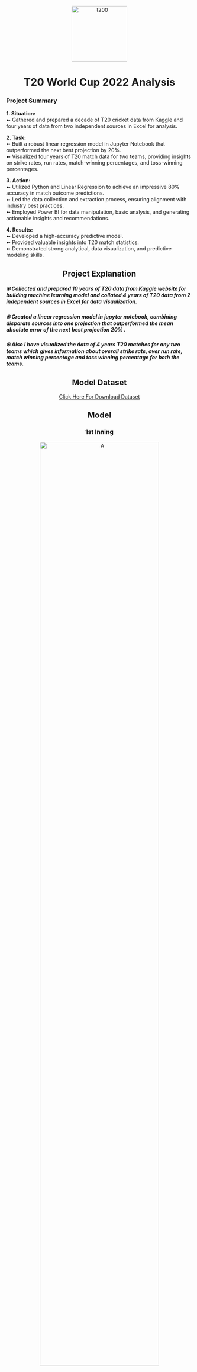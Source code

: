 <p align="center">
<img width="150px" alt="t200" class="center" src="https://user-images.githubusercontent.com/91408179/223676080-c1a7303f-86aa-4f54-bb46-f1b4b9c5bf19.png">
</p>
<h1 align="center", margin-top: 20em;>T20 World Cup 2022 Analysis</h1>


<div>
  <h3>Project Summary</h3>
  <p><b>1. Situation:</b><br>➼ Gathered and prepared a decade of T20 cricket data from Kaggle and four years of data from two independent sources in Excel for analysis.</p>
  <p><b>2. Task:</b><br>➼ Built a robust linear regression model in Jupyter Notebook that outperformed the next best projection by 20%.<br>
➼ Visualized four years of T20 match data for two teams, providing insights on strike rates, run rates, match-winning percentages, and toss-winning percentages.</p>
  <p><b>3. Action:</b><br>➼ Utilized Python and Linear Regression to achieve an impressive 80% accuracy in match outcome predictions.<br>
➼ Led the data collection and extraction process, ensuring alignment with industry best practices.<br>
➼ Employed Power BI for data manipulation, basic analysis, and generating actionable insights and recommendations.</p>
  <p><b>4. Results:</b><br>➼ Developed a high-accuracy predictive model.<br>
➼ Provided valuable insights into T20 match statistics.<br>
➼ Demonstrated strong analytical, data visualization, and predictive modeling skills.</p>
</div>


<div>
<h2 align="center">Project Explanation</h2>
<h5 align="left">⦿ Collected and prepared 10 years of T20 data from Kaggle website for building machine learning model and collated 4 years of T20 data from 2 independent sources in Excel for data visualization.</h5>
<h5 align="left">⦿ Created a linear regression model in jupyter notebook, combining disparate
sources into one projection that outperformed the mean absolute error of the next best projection 20% . </h5>
<h5 align="left">⦿ Also I have visualized the data of 4 years T20 matches for any two teams which
gives information about overall strike rate, over run rate, match winning
percentage and toss winning percentage for both the teams. </h5>
</div>

<div align="center">
<h2 align="center">Model Dataset</h2>
<a href="https://www.kaggle.com/datasets/veeralakrishna/cricsheet-a-retrosheet-for-cricket?select=t20s" title="Download Dataset">Click Here For Download Dataset</a>
</div>

<div>
<h2 align="center">Model</h2>
<div align="center">
<h3 align="center"><b>1st Inning</b></h3>
<p align="center">
<img width="80%" alt="A" class="center" src="https://user-images.githubusercontent.com/91408179/223663450-a58289dd-e883-4e27-9689-0f05b1f26013.jpeg">
</p>
<p align="center">South Africa : 180/2 (16), Last 5 Over Score : 63</p>
<p align="center"><b>Predicted score : </b>201</p>
</div>

<div align="center">
<h3 align="center"><b>2st Inning</b></h3>
<p align="center">
<img width="80%" alt="A" class="center" src="https://user-images.githubusercontent.com/91408179/223667305-0544d6f7-0e84-4562-95d2-d82997d2231b.jpeg">
</p>
<p align="center">Bangladesh : 43/3 (5), Last 5 Over Score : 43</p>
<p align="center"><b>Predicted score : </b>124</p>
</div>

<div>

<h3 align="center"><b>Match Result</b></h3>
<p align="center">
<img width="80%" alt="A" class="center" src="https://user-images.githubusercontent.com/91408179/223670273-2d748717-67b0-4ff9-b289-1dd15d578122.jpeg">
</p>
<h4 align="center">South Africa : 201/5 (20) & Bangladesh : 101/10 (16.3)</h4>
<p align="center"><b>South africa Won By 104 Runs</b></p>



</div>

<div>
<h2 align="center">Team Dashboard</h2>
<p align="center">
<img width="80%" alt="A" class="center" src="https://user-images.githubusercontent.com/91408179/223636021-95eabc45-3807-403d-9e31-f898d22dffed.jpeg">
</p>
<p align="center">
<a href="https://app.powerbi.com/view?r=eyJrIjoiOTlkMGRhNzctM2NkNi00MWRhLWE1OTYtNzE2MjIwMzExMDJmIiwidCI6IjhkNDZhMDc2LWQwOTMtNDE2ZC1hNTdiLTg2OTJjZGUxM2JmOCIsImMiOjEwfQ%3D%3D" title="Go to team dashboard">Visit Team Dashboard</a>
</p>
</div>

<div align="center">
<h1 align="center">Player Dashboard</h1>
<p align="center">
<img width="80%" alt="B" class="center" src="https://user-images.githubusercontent.com/91408179/223657289-6e5cc5b8-280d-49fd-8ac6-14b27706393a.jpeg">
</p>



| Team Name      | Click For Visit | 
| :---:        |    :----   |  
| India      | [Click Here](https://app.powerbi.com/view?r=eyJrIjoiOGU2OWFiYTItMjdjMy00OTVlLTlhNmItOWY1YTVlMTY0ODMwIiwidCI6IjhkNDZhMDc2LWQwOTMtNDE2ZC1hNTdiLTg2OTJjZGUxM2JmOCIsImMiOjEwfQ%3D%3D) 
| Pakistan      | [Click Here](https://app.powerbi.com/view?r=eyJrIjoiODk5MDEzYjQtNzBhOC00Mjc0LTg2MjYtNzVjODQyMGY5ODE4IiwidCI6IjhkNDZhMDc2LWQwOTMtNDE2ZC1hNTdiLTg2OTJjZGUxM2JmOCIsImMiOjEwfQ%3D%3D) | 
| Australia      | [Click Here](https://app.powerbi.com/view?r=eyJrIjoiZWUwOGE3M2YtYTJkZi00NWY4LThiNjItOTAzOTNjZmFmMTE4IiwidCI6IjhkNDZhMDc2LWQwOTMtNDE2ZC1hNTdiLTg2OTJjZGUxM2JmOCIsImMiOjEwfQ%3D%3D) |
| England      | [Click Here](https://app.powerbi.com/view?r=eyJrIjoiOWE0M2Y0ZWMtY2NiNi00ODdlLTg0MWEtZjExY2MyMzUwNmY1IiwidCI6IjhkNDZhMDc2LWQwOTMtNDE2ZC1hNTdiLTg2OTJjZGUxM2JmOCIsImMiOjEwfQ%3D%3D) |
| New Zealand      | [Click Here](https://app.powerbi.com/view?r=eyJrIjoiMWRlNTY3N2ItMzAxZS00NDYyLWI5YjAtMTY4YWEyOTA2YThiIiwidCI6IjhkNDZhMDc2LWQwOTMtNDE2ZC1hNTdiLTg2OTJjZGUxM2JmOCIsImMiOjEwfQ%3D%3D) |
| South Africa      | [Click Here](https://app.powerbi.com/view?r=eyJrIjoiZDMyMGQxOGItZDE4Mi00MDk5LWJlNTAtYTA4ZWExNjVlYzBmIiwidCI6IjhkNDZhMDc2LWQwOTMtNDE2ZC1hNTdiLTg2OTJjZGUxM2JmOCIsImMiOjEwfQ%3D%3D) |
| West Indies      | [Click Here](https://app.powerbi.com/view?r=eyJrIjoiN2YyZWUxY2EtYzcyMi00MTRiLWI5ZTAtNTNjZDI4ZDFjZTcwIiwidCI6IjhkNDZhMDc2LWQwOTMtNDE2ZC1hNTdiLTg2OTJjZGUxM2JmOCIsImMiOjEwfQ%3D%3D) |
| Sri Lanka      | [Click Here](https://app.powerbi.com/view?r=eyJrIjoiYWUyMmQ2MGItZjMxZi00ZGYwLThjYTAtNTMyNzVmMWRkZTJjIiwidCI6IjhkNDZhMDc2LWQwOTMtNDE2ZC1hNTdiLTg2OTJjZGUxM2JmOCIsImMiOjEwfQ%3D%3D) |
| Afghanistan      | [Click Here](https://app.powerbi.com/view?r=eyJrIjoiOTYyMzdjZDEtZWZkZi00MGQ4LTk4MjItYWQ4YjA5ZWY2NDUxIiwidCI6IjhkNDZhMDc2LWQwOTMtNDE2ZC1hNTdiLTg2OTJjZGUxM2JmOCIsImMiOjEwfQ%3D%3D)
</div>

<div align="center">
<h2 align="center">Conclusion</h2>
<p>In this proposed work, the performance analysis of cricketers in T20 from 
season 2008-2020 has been visualized. The project highlights the player 
performance with respect to venue, innings, death overs, powerplay overs, 
and type of bowlers. For selecting best player for particular match against 
team and venue, an accurate prediction of batsman runs prior to the 
commencement will help the team management in selecting the best players 
for each match. Depending on the stats and characteristics we have modelled
batting and bowling datasets. The best fit algorithm is found out for the dataset 
and the performance of the player is predicted using data visualization tools.
</p>
</div>






